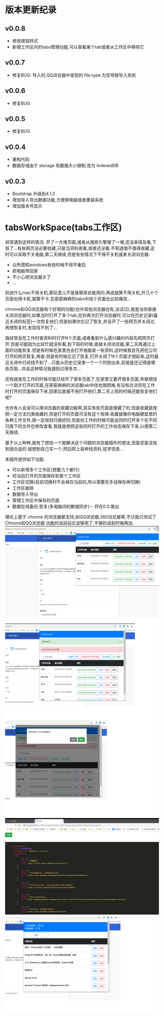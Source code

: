 # 版本更新纪录

## v0.0.8
* 修改按钮样式
* 新增工作区内的tabs管理功能,可以查看某个tab或者从工作区中移除它
## v0.0.7
* 修复BUG: 导入时,QQ浏览器中拿到的 file.type 为空导致导入失败
## v0.0.6
* 修复BUG
## v0.0.5
* 修复BUG
## v0.0.4
* 重构代码
* 数据存储由于 storage 有数据大小限制,改为 IndexedDB

## v0.0.3
* Bootstrap 升级到4.1.3
* 增加导入导出数据功能,方便换电脑或者重装系统
* 增加版本号显示

# tabsWorkSpace(tabs工作区)
经常遇到这样的情况: 开了一大堆页面,或者从搜索引擎搜了一堆,还没来得及看,下班了...有些网页没必要收藏,只是当资料查看,或者还没看,不知道值不值得收藏.这时可以采取不关电脑,第二天继续,但是有些情况下不得不关机或者关闭浏览器:

* 众所周知windows有些时候不得不重启
* 把电脑带回家
* 不小心把浏览器关了
* ...

别说什么mac不用关机,那玩意儿不是我等屌丝能用的,再说就算不用关机,开几十个页面也得卡死,就算不卡,在密密麻麻的tabs中找个页面也比较痛苦...

chrome和QQ浏览器有个好用的功能(也许其他浏览器也有,没试过),就是当你直接关闭浏览器时,如果当时打开了多个tab,在你再次打开浏览器时,可以在历史记录(最近关闭的标签)一次恢复他们.但是如果你忘记了恢复,并且开了一些网页并关闭过,再想恢复时,发现找不到了...

我经常会在工作时查资料时打开N个页面,或者看到什么感兴趣的内容先把网页打开,但是可能因为比较忙就没有看,到下班的时候,直接关闭浏览器,第二天再通过上面的功能恢复.但是有时候在家里也会打开电脑查一些资料,这时候我会先把在公司打开的网页恢复,再查.但是有时候忘记了恢复,打开关闭了N个页面才想起来,这时最近关闭中已经找不到了...只能从历史记录里一个一个的刨出来,前提是还记得是哪些页面...并且这种情况我遇到过很多次...

还有就是在工作的时候可能已经开了很多页面了,在家里又要开很多页面,导致想找一个刚才打开的页面,在密密麻麻的浏览器tab中找也很困难,有没有办法将在工作时打开的页面保存下来,回家后直接不用打开他们,第二天上班的时候还能恢复他们呢?

也许有人会说可以用浏览器的收藏功能啊,其实有些页面是搜藏了的,但是收藏是按照一定方法归类收藏的,但是打开的页面可没有这个规律.收藏就像你电脑硬盘里的各种工作文件,按一定规则归类好的,但是你工作的时候可能会同时打开多个在不同归类下的文件在修改查看.我就是想把这些同时打开的工作状态保存下来,以便第二天继续.

基于以上种种,就有了想找一个能解决这个问题的浏览器插件的想法,但是还是没找到很合适的.就想到自己写一个,然后网上各种找资料,现学现卖...

本插件提供如下功能:
* 可以新增多个工作区(想要几个都行)
* 将当前打开的页面保存到某个工作区
* 工作区切换(目前切换时不会保存当前的,所以需要先手动保存再切换)
* 工作区删除
* 数据导入导出
* 管理工作区中保存的页面
* 数据在线备份,恢复(多电脑间的数据同步)-- 将在0.0.推出
  ​

理论上基于 chrome 的浏览器都支持,如QQ浏览器,360浏览器等,不过我只测试了Chrome和QQ浏览器
功能的话目前应该够用了,不够的话到时候再加.
![主界面](https://raw.githubusercontent.com/KeRan213539/tabsWorkSpace/master/publish/1.png)
![提示信息](https://raw.githubusercontent.com/KeRan213539/tabsWorkSpace/master/publish/2.png)
![确认框](https://raw.githubusercontent.com/KeRan213539/tabsWorkSpace/master/publish/3.png)
![数据导出](https://raw.githubusercontent.com/KeRan213539/tabsWorkSpace/master/publish/4.png)
![工作区管理](https://raw.githubusercontent.com/KeRan213539/tabsWorkSpace/master/publish/5.png)
